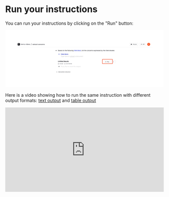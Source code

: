 # Run your instructions

You can run your instructions by clicking on the "Run" button:

![Preview Inputs](./images/run_instruction.png)


Here is a video showing how to run the same instruction with different output formats: [text output](../concepts/instructions.md#text-format) and [table output](../concepts/instructions.md#table-format)

<div style="position: relative; padding-bottom: 53.22916666666667%; height: 0;"><iframe src="https://www.loom.com/embed/c6d07210114c4519b9d9a93cfefa2cd2?sid=f008aa30-4987-4f63-a2f0-a170984a9159" frameborder="0" webkitallowfullscreen mozallowfullscreen allowfullscreen style="position: absolute; top: 0; left: 0; width: 100%; height: 100%;"></iframe></div>

